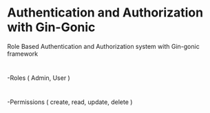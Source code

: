 # Authentication and Authorization with Gin-Gonic

Role Based Authentication and Authorization system with Gin-gonic framework
# ########
-Roles ( Admin, User )
# ########
-Permissions ( create, read, update, delete )
